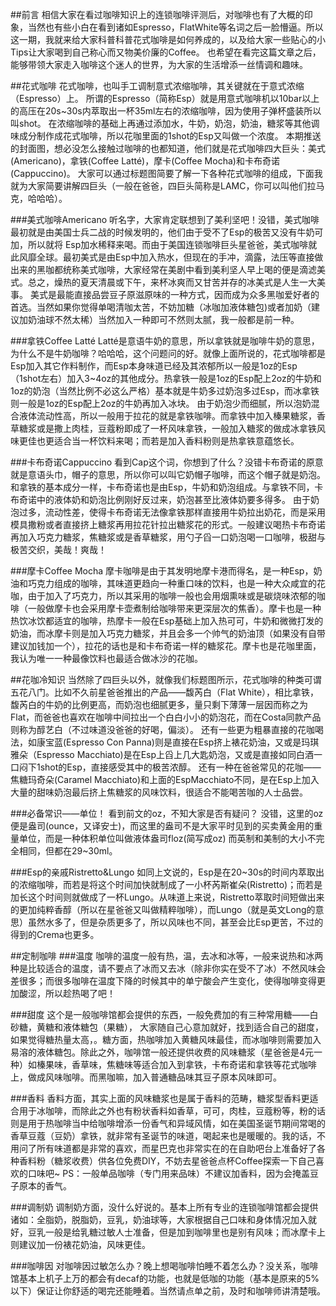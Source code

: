##前言
相信大家在看过咖啡知识上的连锁咖啡评测后，对咖啡也有了大概的印象，当然也有些小白在看到诸如Espresso，FlatWhite等名词之后一脸懵逼。所以这一期，我就来给大家科普科普花式咖啡是如何养成的，以及给大家一些贴心的小Tips让大家喝到自己称心而又物美价廉的Coffee。
也希望在看完这篇文章之后，能够带领大家走入咖啡这个迷人的世界，为大家的生活增添一丝情调和趣味。

##花式咖啡
花式咖啡，也叫手工调制意式浓缩咖啡，其关键就在于意式浓缩（Espresso）上。
所谓的Espresso（简称Esp）就是用意式咖啡机以10bar以上的高压在20s~30s内萃取出一杯35ml左右的浓缩咖啡，因为使用子弹杯盛装所以叫shot。
在浓缩咖啡的基础上再通过添加水，牛奶，奶泡，奶油，糖浆等其他调味成分制作成花式咖啡，所以花咖里面的1shot的Esp又叫做一个浓度。
本期推送的封面图，想必没怎么接触过咖啡的也都知道，他们就是花式咖啡四大巨头：美式(Americano)，拿铁(Coffee Latté)，摩卡(Coffee Mocha)和卡布奇诺(Cappuccino)。
大家可以通过标题图简要了解一下各种花式咖啡的组成，下面我就为大家简要讲解四巨头（一般在爸爸，四巨头简称是LAMC，你可以叫他们拉马克，哈哈哈）。

###美式咖啡Americano
听名字，大家肯定联想到了美利坚吧！没错，美式咖啡最初就是由美国士兵二战的时候发明的，他们由于受不了Esp的极苦又没有牛奶可加，所以就将 Esp加水稀释来喝。而由于美国连锁咖啡巨头星爸爸，美式咖啡就此风靡全球。最初美式是由Esp中加入热水，但现在的手冲，滴露，法压等直接做出来的黑咖都统称美式咖啡，大家经常在美剧中看到美利坚人早上喝的便是滴滤美式。总之，燥热的夏天清晨或下午，来杯冰爽而又甘苦并存的冰美式是人生一大美事。
美式是最能直接品尝豆子原滋原味的一种方式，因而成为众多黑咖爱好者的首选。当然如果你觉得单喝清咖太苦，不妨加糖（冰咖加液体糖包)或者加奶（建议加奶油球不然太稀）当然加入一种即可不然则太腻，我一般都是前一种。

###拿铁Coffee Latté
Latté是意语牛奶的意思，所以拿铁就是咖啡牛奶的意思，为什么不是牛奶咖啡？哈哈哈，这个问题问的好。就像上面所说的，花式咖啡都是Esp加入其它作料制作，而Esp本身味道已经及其浓郁所以一般是1oz的Esp（1shot左右）加入3~4oz的其他成分。热拿铁一般是1oz的Esp配上2oz的牛奶和1oz的奶泡（当然比例不必这么严格）基本就是牛奶多过奶泡多过Esp，而冰拿铁则一般是1oz的Esp配上2oz的牛奶再加入冰块。
由于奶泡少而细腻，所以泡奶混合液体流动性高，所以一般用于拉花的就是拿铁咖啡。而拿铁中加入榛果糖浆，香草糖浆或是撒上肉桂，豆蔻粉即成了一杯风味拿铁，一般加入糖浆的做成冰拿铁风味更佳也更适合当一杯饮料来喝；而若是加入香料粉则是热拿铁意蕴悠长。

###卡布奇诺Cappuccino
看到Cap这个词，你想到了什么？没错卡布奇诺的原意就是意语头巾，帽子的意思，所以你可以叫它奶帽子咖啡，而这个帽子就是奶泡。和拿铁的基本成分一样，卡布奇诺也是由Esp，牛奶和奶泡组成。与拿铁不同，卡布奇诺中的液体奶和奶泡比例刚好反过来，奶泡甚至比液体奶要多得多。
由于奶泡过多，流动性差，使得卡布奇诺无法像拿铁那样直接用牛奶拉出奶花，而是采用模具撒粉或者直接挤上糖浆再用拉花针拉出糖浆花的形式。一般建议喝热卡布奇诺再加入巧克力糖浆，焦糖浆或是香草糖浆，用勺子舀一口奶泡喝一口咖啡，极甜与极苦交织，美哉！爽哉！

###摩卡Coffee Mocha
摩卡咖啡是由于其发明地摩卡港而得名，是一种Esp，奶油和巧克力组成的咖啡，其味道更趋向一种重口味的饮料，也是一种大众咸宜的花咖，由于加入了巧克力，所以其采用的咖啡一般也会用烟熏味或是碳烧味浓郁的咖啡（一般做摩卡也会采用摩卡壶煮制给咖啡带来更深层次的焦香）。摩卡也是一种热饮冰饮都适宜的咖啡，热摩卡一般在Esp基础上加入热可可，牛奶和微微打发的奶油，而冰摩卡则是加入巧克力糖浆，并且会多一个帅气的奶油顶（如果没有自带建议加钱加一个），拉花的话也是和卡布奇诺一样的糖浆花。摩卡也是花咖里面，我认为唯一一种最像饮料也最适合做冰沙的花咖。

##花咖冷知识
当然除了四巨头以外，就像我们标题图所示，花式咖啡的种类可谓五花八门。比如不久前星爸爸推出的产品——馥芮白（Flat White），相比拿铁，馥芮白的牛奶的比例更高，而奶泡也细腻更多，量只剩下薄薄一层因而称之为Flat，而爸爸也喜欢在咖啡中间拉出一个白白小小的奶泡花，而在Costa同款产品则称为醇艺白（不过味道没爸爸的好喝，偏淡）。
还有一些更为粗暴直接的花咖喝法，如康宝蓝(Espresso  Con Panna)则是直接在Esp挤上裱花奶油，又或是玛琪雅朵（Espresso Macchiato)是在Esp上舀上几大匙奶泡，又或是直接如同白酒一口闷下1shot的Esp，直接感受其中的极苦浓醇。
还有一种在爸爸常见的花咖——焦糖玛奇朵(Caramel Macchiato)和上面的EspMacchiato不同，是在Esp上加入大量的甜味奶泡最后挤上焦糖浆的风味饮料，很适合不能喝苦咖的人士品尝。

###必备常识——单位！
看到前文的oz，不知大家是否有疑问？
没错，这里的oz便是盎司(ounce，又译安士)，而这里的盎司不是大家平时见到的买卖黄金用的重量单位，而是一种体积单位叫做液体盎司floz(简写成oz)
而英制和美制的大小不完全相同，但都在29~30ml。

###Esp的亲戚Ristretto&Lungo
如同上文说的，Esp是在20~30s的时间内萃取出的浓缩咖啡，而若是将这个时间加快就制成了一小杯芮斯崔朵(Ristretto)；而若是加长这个时间则就做成了一杯Lungo。从味道上来说，Ristretto萃取时间短做出来的更加纯粹香醇（所以在星爸爸又叫做精粹咖啡），而Lungo（就是英文Long的意思）虽然水多了，但是杂质更多了，所以风味也不同，甚至会比Esp更苦，不过的得到的Crema也更多。

##定制咖啡
###温度
咖啡的温度一般有热，温，去冰和冰等，一般来说热和冰两种是比较适合的温度，请不要点了冰而又去冰（除非你实在受不了冰）不然风味会差很多；而很多咖啡在温度下降的时候其中的单宁酸会产生变化，使得咖啡变得更加酸涩，所以趁热喝了吧！

###甜度
这个是一般咖啡馆都会提供的东西，一般免费加的有三种常用糖——白砂糖，黄糖和液体糖包（果糖），
大家随自己心意加就好，找到适合自己的甜度，如果觉得糖热量太高，。糖方面，热咖啡加入黄糖风味最佳，而冰咖啡则需要加入易溶的液体糖包。除此之外，咖啡馆一般还提供收费的风味糖浆（星爸爸是4元一种）如榛果味，香草味，焦糖味等适合加入到拿铁，卡布奇诺和拿铁等花式咖啡上，做成风味咖啡。而黑咖嘛，加入普通糖品味其豆子原本风味即可。

###香料
香料方面，其实上面的风味糖浆也是属于香料的范畴，糖浆型香料更适合用于冰咖啡，而除此之外也有粉状香料如香草，可可，肉桂，豆蔻粉等，粉的话则是用于热咖啡当中给咖啡增添一份香气和异域风情，如在美国圣诞节期间常喝的香草豆蔻（豆奶）拿铁，就非常有圣诞节的味道，喝起来也是暖暖的。我的话，不用问了所有味道都是非常的喜欢，而星巴克也非常实在的在自助吧台上准备好了各种香料粉（糖浆收费）供各位免费DIY，不妨去星爸爸点杯Coffee探索一下自己喜欢的口味吧~
PS：一般单品咖啡（专门用来品味）不建议加香料，因为会掩盖豆子原本的香气。

###调制奶
调制奶方面，没什么好说的。基本上所有专业的连锁咖啡馆都会提供诸如：全脂奶，脱脂奶，豆乳，奶油球等，大家根据自己口味和身体情况加入就好，豆乳一般是给乳糖过敏人士准备，但是加到咖啡里也是别有风味；而冰摩卡上则建议加一份裱花奶油，风味更佳。

###咖啡因
对咖啡因过敏怎么办？晚上想喝咖啡怕睡不着怎么办？没关系，咖啡馆基本上机子上万的都会有decaf的功能，也就是低咖的功能（基本是原来的5%以下）保证让你舒适的喝完还能睡着。当然请点单之前，及时和咖啡师讲清楚哦。